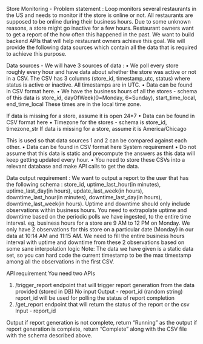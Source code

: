 Store Monitoring - Problem statement :
Loop monitors several restaurants in the US and needs to monitor if the store is online or not. All restaurants are supposed to be online during their business hours. Due to some unknown reasons, a store might go inactive for a few hours. Restaurant owners want to get a report of the how often this happened in the past. We want to build backend APIs that will help restaurant owners achieve this goal. We will provide the following data sources which contain all the data that is required to achieve this purpose. 

Data sources - We will have 3 sources of data :
•	We poll every store roughly every hour and have data about whether the store was active or not in a CSV. The CSV has 3 columns (store_id, timestamp_utc, status) where   status is active or inactive. All timestamps are in UTC.
•	Data can be found in CSV format here.
•	We have the business hours of all the stores - schema of this data is store_id, dayOfWeek(0=Monday, 6=Sunday), start_time_local, end_time_local
These times are in the local time zone.

If data is missing for a store, assume it is open 24*7
•	Data can be found in CSV format here
•	Timezone for the stores - schema is store_id, timezone_str
If data is missing for a store, assume it is America/Chicago

This is used so that data sources 1 and 2 can be compared against each other. 
•	Data can be found in CSV format here
System requirement
•	Do not assume that this data is static and precompute the answers as this data will keep getting updated every hour. 
•	You need to store these CSVs into a relevant database and make API calls to get the data.

Data output requirement : We want to output a report to the user that has the following schema :
store_id, uptime_last_hour(in minutes), uptime_last_day(in hours), update_last_week(in hours), downtime_last_hour(in minutes), downtime_last_day(in hours), downtime_last_week(in hours). Uptime and downtime should only include observations within business hours. You need to extrapolate uptime and downtime based on the periodic polls we have ingested, to the entire time interval. eg, business hours for a store are 9 AM to 12 PM on Monday. We only have 2 observations for this store on a particular date (Monday) in our data at 10:14 AM and 11:15 AM. We need to fill the entire business hours interval with uptime and downtime from these 2 observations based on some sane interpolation logic
Note: The data we have given is a static data set, so you can hard code the current timestamp to be the max timestamp among all the observations in the first CSV. 

API requirement
You need two APIs 
1. /trigger_report endpoint that will trigger report generation from the data provided (stored in DB)
No input 
Output - report_id (random string) 
report_id will be used for polling the status of report completion
2. /get_report endpoint that will return the status of the report or the csv
Input - report_id

Output
if report generation is not complete, return “Running” as the output
if report generation is complete, return “Complete” along with the CSV file with the schema described above.
